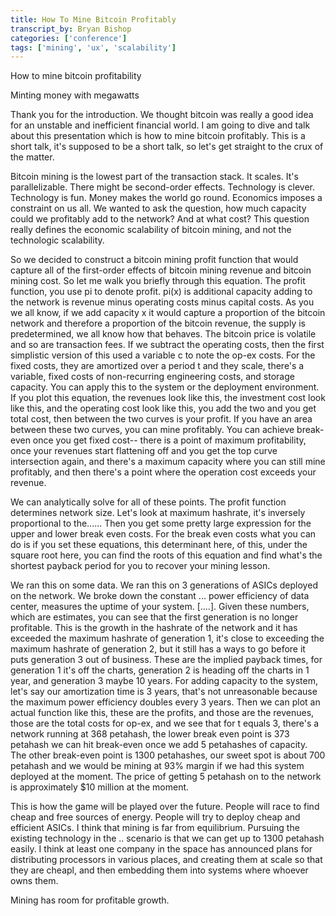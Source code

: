 ```yaml
---
title: How To Mine Bitcoin Profitably
transcript_by: Bryan Bishop
categories: ['conference']
tags: ['mining', 'ux', 'scalability']
---
```


How to mine bitcoin profitability

Minting money with megawatts

Thank you for the introduction. We thought bitcoin was really a good idea for an unstable and inefficient financial world. I am going to dive and talk about this presentation which is how to mine bitcoin profitably. This is a short talk, it's supposed to be a short talk, so let's get straight to the crux of the matter.

Bitcoin mining is the lowest part of the transaction stack. It scales. It's parallelizable. There might be second-order effects. Technology is clever. Technology is fun. Money makes the world go round. Economics imposes a constraint on us all. We wanted to ask the question, how much capacity could we profitably add to the network? And at what cost? This question really defines the economic scalability of bitcoin mining, and not the technologic scalability.

So we decided to construct a bitcoin mining profit function that would capture all of the first-order effects of bitcoin mining revenue and bitcoin mining cost. So let me walk you briefly through this equation. The profit function, you use pi to denote profit. pi(x) is additional capacity adding to the network is revenue minus operating costs minus capital costs. As you we all know, if we add capacity x it would capture a proportion of the bitcoin network and therefore a proportion of the bitcoin revenue, the supply is predetermined, we all know how that behaves. The bitcoin price is volatile and so are transaction fees. If we subtract the operating costs, then the first simplistic version of this used a variable c to note the op-ex costs. For the fixed costs, they are amortized over a period t and they scale, there's a variable, fixed costs of non-recurring engineering costs, and storage capacity. You can apply this to the system or the deployment environment. If you plot this equation, the revenues look like this, the investment cost look like this, and the operating cost look like this, you add the two and you get total cost, then between the two curves is your profit. If you have an area between these two curves, you can mine profitably. You can achieve break-even once you get fixed cost-- there is a point of maximum profitability, once your revenues start flattening off and you get the top curve intersection again, and there's a maximum capacity where you can still mine profitably, and then there's a point where the operation cost exceeds your revenue.

We can analytically solve for all of these points. The profit function determines network size. Let's look at maximum hashrate, it's inversely proportional to the...... Then you get some pretty large expression for the upper and lower break even costs. For the break even costs what you can do is if you set these equations, this determinant here, of this, under the square root here, you can find the roots of this equation and find what's the shortest payback period for you to recover your mining lesson.

We ran this on some data. We ran this on 3 generations of ASICs deployed on the network. We broke down the constant ... power efficiency of data center, measures the uptime of your system. [....]. Given these numbers, which are estimates, you can see that the first generation is no longer profitable. This is the growth in the hashrate of the network and it has exceeded the maximum hashrate of generation 1, it's close to exceeding the maximum hashrate of generation 2, but it still has a ways to go before it puts generation 3 out of business. These are the implied payback times, for generation 1 it's off the charts, generation 2 is heading off the charts in 1 year, and generation 3 maybe 10 years. For adding capacity to the system, let's say our amortization time is 3 years, that's not unreasonable because the maximum power efficiency doubles every 3 years. Then we can plot an actual function like this, these are the profits, and those are the revenues, those are the total costs for op-ex, and we see that for t equals 3, there's a network running at 368 petahash, the lower break even point is 373 petahash we can hit break-even once we add 5 petahashes of capacity. The other break-even point is 1300 petahashes, our sweet spot is about 700 petahash and we would be mining at 93% margin if we had this system deployed at the moment. The price of getting 5 petahash on to the network is approximately $10 million at the moment.

This is how the game will be played over the future. People will race to find cheap and free sources of energy. People will try to deploy cheap and efficient ASICs. I think that mining is far from equilibrium. Pursuing the existing technology in the .. scenario is that we can get up to 1300 petahash easily. I think at least one company in the space has announced plans for distributing processors in various places, and creating them at scale so that they are cheapl, and then embedding them into systems where whoever owns them.

Mining has room for profitable growth.
